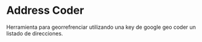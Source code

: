 ﻿# Address Coder
Herramienta para georrefrenciar utilizando una key de google geo coder un listado de direcciones.